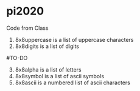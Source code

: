 # pi2020
Code from Class

1. 8x8uppercase is a list of uppercase characters
2. 8x8digits is a list of digits

#TO-DO

3. 8x8alpha is a list of letters
4. 8x8symbol is a list of ascii symbols
5. 8x8ascii is a numbered list of ascii characters
